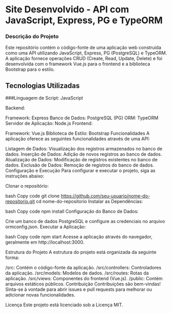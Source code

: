 # Site Desenvolvido - API com JavaScript, Express, PG e TypeORM

### Descrição do Projeto

Este repositório contém o código-fonte de uma aplicação web construída como uma API utilizando JavaScript, Express, PG (PostgreSQL) e TypeORM. A aplicação fornece operações CRUD (Create, Read, Update, Delete) e foi desenvolvida com o framework Vue.js para o frontend e a biblioteca Bootstrap para o estilo.

## Tecnologias Utilizadas
###Linguagem de Script: JavaScript

Backend:

Framework: Express
Banco de Dados: PostgreSQL (PG)
ORM: TypeORM
Servidor de Aplicação: Node.js
Frontend:

Framework: Vue.js
Biblioteca de Estilo: Bootstrap
Funcionalidades
A aplicação oferece as seguintes funcionalidades através de uma API:

Listagem de Dados: Visualização dos registros armazenados no banco de dados.
Inserção de Dados: Adição de novos registros ao banco de dados.
Atualização de Dados: Modificação de registros existentes no banco de dados.
Exclusão de Dados: Remoção de registros do banco de dados.
Configuração e Execução
Para configurar e executar o projeto, siga as instruções abaixo:

Clonar o repositório:

bash
Copy code
git clone https://github.com/seu-usuario/nome-do-repositorio.git
cd nome-do-repositorio
Instalar as Dependências:

bash
Copy code
npm install
Configuração do Banco de Dados:

Crie um banco de dados PostgreSQL e configure as credenciais no arquivo ormconfig.json.
Executar a Aplicação:

bash
Copy code
npm start
Acesse a aplicação através do navegador, geralmente em http://localhost:3000.

Estrutura do Projeto
A estrutura do projeto está organizada da seguinte forma:

/src: Contém o código-fonte da aplicação.
/src/controllers: Controladores da aplicação.
/src/models: Modelos de dados.
/src/routes: Rotas da aplicação.
/src/views: Componentes do frontend (Vue.js).
/public: Contém arquivos estáticos públicos.
Contribuição
Contribuições são bem-vindas! Sinta-se à vontade para abrir issues e pull requests para melhorar ou adicionar novas funcionalidades.

Licença
Este projeto está licenciado sob a Licença MIT.
